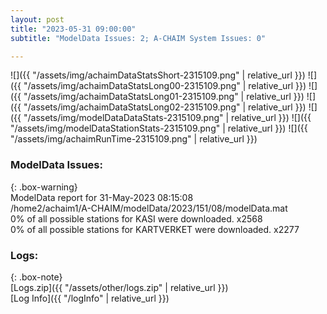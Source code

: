 ```yaml
---
layout: post
title: "2023-05-31 09:00:00"
subtitle: "ModelData Issues: 2; A-CHAIM System Issues: 0"

---
```


![]({{ "/assets/img/achaimDataStatsShort-2315109.png" | relative_url }})
![]({{ "/assets/img/achaimDataStatsLong00-2315109.png" | relative_url }})
![]({{ "/assets/img/achaimDataStatsLong01-2315109.png" | relative_url }})
![]({{ "/assets/img/achaimDataStatsLong02-2315109.png" | relative_url }})
![]({{ "/assets/img/modelDataDataStats-2315109.png" | relative_url }})
![]({{ "/assets/img/modelDataStationStats-2315109.png" | relative_url }})
![]({{ "/assets/img/achaimRunTime-2315109.png" | relative_url }})


### ModelData Issues:  
  
{: .box-warning}  
 ModelData report for 31-May-2023 08:15:08   
 /home2/achaim1/A-CHAIM/modelData/2023/151/08/modelData.mat   
 0% of all possible stations for KASI were downloaded. x2568   
 0% of all possible stations for KARTVERKET were downloaded. x2277   
  


### Logs:  
  
{: .box-note}  
[Logs.zip]({{ "/assets/other/logs.zip" | relative_url }})  
[Log Info]({{ "/logInfo" | relative_url }})  
